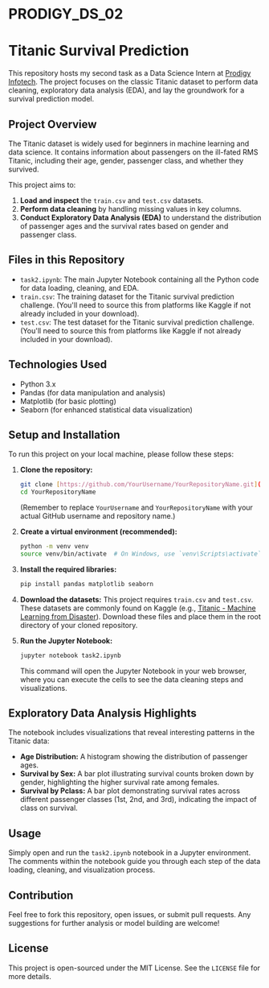 # PRODIGY_DS_02
# Titanic Survival Prediction

This repository hosts my second task as a Data Science Intern at [Prodigy Infotech](https://www.prodigyinfotech.com/). The project focuses on the classic Titanic dataset to perform data cleaning, exploratory data analysis (EDA), and lay the groundwork for a survival prediction model.

## Project Overview

The Titanic dataset is widely used for beginners in machine learning and data science. It contains information about passengers on the ill-fated RMS Titanic, including their age, gender, passenger class, and whether they survived.

This project aims to:
1.  **Load and inspect** the `train.csv` and `test.csv` datasets.
2.  **Perform data cleaning** by handling missing values in key columns.
3.  **Conduct Exploratory Data Analysis (EDA)** to understand the distribution of passenger ages and the survival rates based on gender and passenger class.

## Files in this Repository

* `task2.ipynb`: The main Jupyter Notebook containing all the Python code for data loading, cleaning, and EDA.
* `train.csv`: The training dataset for the Titanic survival prediction challenge. (You'll need to source this from platforms like Kaggle if not already included in your download).
* `test.csv`: The test dataset for the Titanic survival prediction challenge. (You'll need to source this from platforms like Kaggle if not already included in your download).

## Technologies Used

* Python 3.x
* Pandas (for data manipulation and analysis)
* Matplotlib (for basic plotting)
* Seaborn (for enhanced statistical data visualization)

## Setup and Installation

To run this project on your local machine, please follow these steps:

1.  **Clone the repository:**
    ```bash
    git clone [https://github.com/YourUsername/YourRepositoryName.git](https://github.com/YourUsername/YourRepositoryName.git)
    cd YourRepositoryName
    ```
    (Remember to replace `YourUsername` and `YourRepositoryName` with your actual GitHub username and repository name.)

2.  **Create a virtual environment (recommended):**
    ```bash
    python -m venv venv
    source venv/bin/activate  # On Windows, use `venv\Scripts\activate`
    ```

3.  **Install the required libraries:**
    ```bash
    pip install pandas matplotlib seaborn
    ```

4.  **Download the datasets:**
    This project requires `train.csv` and `test.csv`. These datasets are commonly found on Kaggle (e.g., [Titanic - Machine Learning from Disaster](https://www.kaggle.com/c/titanic/data)). Download these files and place them in the root directory of your cloned repository.

5.  **Run the Jupyter Notebook:**
    ```bash
    jupyter notebook task2.ipynb
    ```
    This command will open the Jupyter Notebook in your web browser, where you can execute the cells to see the data cleaning steps and visualizations.

## Exploratory Data Analysis Highlights

The notebook includes visualizations that reveal interesting patterns in the Titanic data:

* **Age Distribution:** A histogram showing the distribution of passenger ages.
* **Survival by Sex:** A bar plot illustrating survival counts broken down by gender, highlighting the higher survival rate among females.
* **Survival by Pclass:** A bar plot demonstrating survival rates across different passenger classes (1st, 2nd, and 3rd), indicating the impact of class on survival.

## Usage

Simply open and run the `task2.ipynb` notebook in a Jupyter environment. The comments within the notebook guide you through each step of the data loading, cleaning, and visualization process.

## Contribution

Feel free to fork this repository, open issues, or submit pull requests. Any suggestions for further analysis or model building are welcome!

## License

This project is open-sourced under the MIT License. See the `LICENSE` file for more details.
